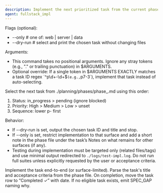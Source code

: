 ```yaml
---
description: Implement the next prioritized task from the current phase
agent: fullstack_impl
---
```


Flags (optional):
- --only <surface>   # one of: web | server | data
- --dry-run          # select and print the chosen task without changing files

Arguments:
- This command takes no positional arguments. Ignore any stray tokens (e.g., "." or trailing punctuation) in $ARGUMENTS.
- Optional override: If a single token in $ARGUMENTS EXACTLY matches a task ID regex `^p\d+-\d+$` (e.g., `p7-3`), implement that task instead of auto-selecting.

Select the next task from ./planning/phases/phase_<n>.md using this order:

1) Status: in_progress > pending (ignore blocked)
2) Priority: High > Medium > Low > unset
3) Sequence: lower p<n>-<seq> first

Behavior:
- If --dry-run is set, output the chosen task ID and title and stop.
- If --only is set, restrict implementation to that surface and add a short note in the phase file under the task’s Notes on what remains for other surfaces (if any).
- Testing during implementation must be targeted only (related files/tags) and use minimal output redirected to `./logs/test-impl.log`. Do not run full suites unless explicitly requested by the user or acceptance criteria.

Implement the task end-to-end (or surface-limited). Parse the task's title and acceptance criteria from the phase file. On completion, move the task row to “Completed ✓” with date. If no eligible task exists, emit SPEC_GAP naming why.
